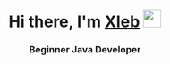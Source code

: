 <h1 align="center">Hi there, I'm <a href="https://t.me/Xlebushecckk" target="_blank">Xleb</a> 
<img src="https://github.com/blackcater/blackcater/raw/main/images/Hi.gif" height="32"/></h1>
<h3 align="center">Beginner Java Developer</h3>
